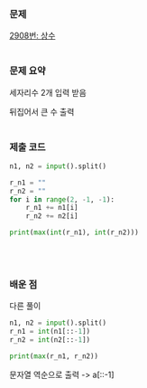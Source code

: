 ### 문제

[2908번: 상수](https://www.acmicpc.net/problem/2908)
</br></br>

### 문제 요약

세자리수 2개 입력 받음

뒤집어서 큰 수 출력
</br></br>

### 제출 코드

```python
n1, n2 = input().split()

r_n1 = ""
r_n2 = ""
for i in range(2, -1, -1):
    r_n1 += n1[i]
    r_n2 += n2[i]

print(max(int(r_n1), int(r_n2)))
```
</br></br>
### 배운 점

다른 풀이

```python
n1, n2 = input().split()
r_n1 = int(n1[::-1])
r_n2 = int(n2[::-1])

print(max(r_n1, r_n2))
```

문자열 역순으로 출력 -> a[::-1]